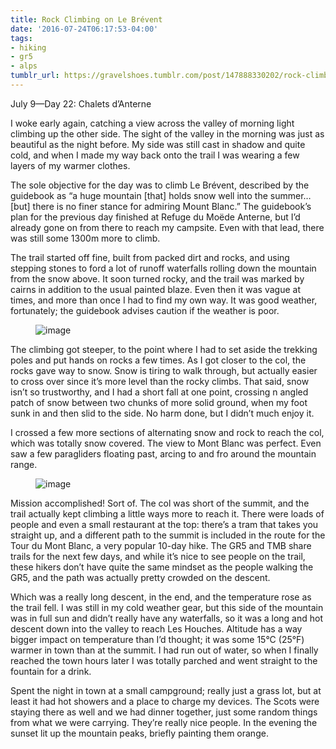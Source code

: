 ```yaml
---
title: Rock Climbing on Le Brévent
date: '2016-07-24T06:17:53-04:00'
tags:
- hiking
- gr5
- alps
tumblr_url: https://gravelshoes.tumblr.com/post/147888330202/rock-climbing-on-le-brévent
---
```

July 9—Day 22: Chalets d’Anterne

I woke early again, catching a view across the valley of morning light climbing up the other side. The sight of the valley in the morning was just as beautiful as the night before. My side was still cast in shadow and quite cold, and when I made my way back onto the trail I was wearing a few layers of my warmer clothes.

The sole objective for the day was to climb Le Brévent, described by the guidebook as “a huge mountain [that] holds snow well into the summer…[but] there is no finer stance for admiring Mount Blanc.” The guidebook’s plan for the previous day finished at Refuge du Moëde Anterne, but I’d already gone on from there to reach my campsite. Even with that lead, there was still some 1300m more to climb.

The trail started off fine, built from packed dirt and rocks, and using stepping stones to ford a lot of runoff waterfalls rolling down the mountain from the snow above. It soon turned rocky, and the trail was marked by cairns in addition to the usual painted blaze. Even then it was vague at times, and more than once I had to find my own way. It was good weather, fortunately; the guidebook advises caution if the weather is poor.

<figure data-orig-width="3264" data-orig-height="2448" class="tmblr-full"><img src="https://66.media.tumblr.com/d184ee0236cf3ea570d93d16fc2fb653/tumblr_inline_oaprimhH5n1uncvcw_540.jpg" alt="image" data-orig-width="3264" data-orig-height="2448"></figure>

The climbing got steeper, to the point where I had to set aside the trekking poles and put hands on rocks a few times. As I got closer to the col, the rocks gave way to snow. Snow is tiring to walk through, but actually easier to cross over since it’s more level than the rocky climbs. That said, snow isn’t so trustworthy, and I had a short fall at one point, crossing n angled patch of snow between two chunks of more solid ground, when my foot sunk in and then slid to the side. No harm done, but I didn’t much enjoy it.

I crossed a few more sections of alternating snow and rock to reach the col, which was totally snow covered. The view to Mont Blanc was perfect. Even saw a few paragliders floating past, arcing to and fro around the mountain range.

<figure data-orig-width="3264" data-orig-height="2448" class="tmblr-full"><img src="https://66.media.tumblr.com/b447206cad56f3db6b4b3beac959e93c/tumblr_inline_oaprjjypbv1uncvcw_540.jpg" alt="image" data-orig-width="3264" data-orig-height="2448"></figure>

Mission accomplished! Sort of. The col was short of the summit, and the trail actually kept climbing a little ways more to reach it. There were loads of people and even a small restaurant at the top: there’s a tram that takes you straight up, and a different path to the summit is included in the route for the Tour du Mont Blanc, a very popular 10-day hike. The GR5 and TMB share trails for the next few days, and while it’s nice to see people on the trail, these hikers don’t have quite the same mindset as the people walking the GR5, and the path was actually pretty crowded on the descent.

Which was a really long descent, in the end, and the temperature rose as the trail fell. I was still in my cold weather gear, but this side of the mountain was in full sun and didn’t really have any waterfalls, so it was a long and hot descent down into the valley to reach Les Houches. Altitude has a way bigger impact on temperature than I’d thought; it was some 15°C (25°F) warmer in town than at the summit. I had run out of water, so when I finally reached the town hours later I was totally parched and went straight to the fountain for a drink.

Spent the night in town at a small campground; really just a grass lot, but at least it had hot showers and a place to charge my devices. The Scots were staying there as well and we had dinner together, just some random things from what we were carrying. They’re really nice people. In the evening the sunset lit up the mountain peaks, briefly painting them orange.

